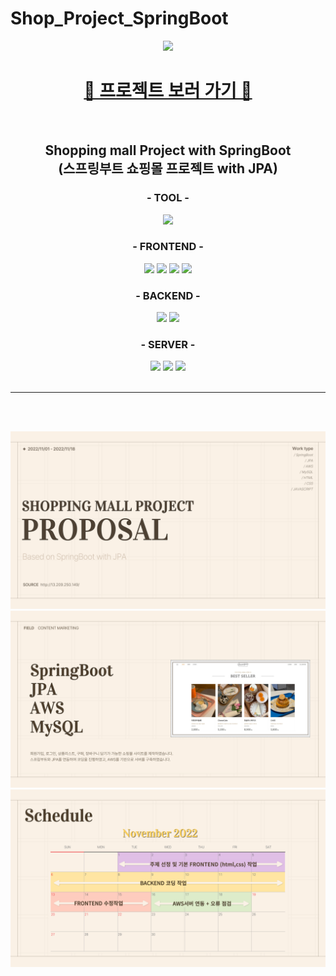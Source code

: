 # Shop_Project_SpringBoot

<div align="center">

<img src="https://capsule-render.vercel.app/api?type=waving&color=FCC624&height=300&section=header&text=ShoppingMallProject&fontSize=60" />

<h1><a href="http://13.209.250.149/">🎈 프로젝트 보러 가기 🎈</a></h1>
<br>
<h2>
  Shopping mall Project with SpringBoot  <br>
  (스프링부트 쇼핑몰 프로젝트 with JPA)
</h2>
<div>
  <h3>- TOOL -</h3>
  <img src="https://img.shields.io/badge/IntelliJ IDEA-000000?style=flat&logo=IntelliJ IDEA&logoColor=white"/>
  <br>
  
  <h3>- FRONTEND -</h3>
  
  <img src="https://img.shields.io/badge/JavaScript-F7DF1E?style=flat&logo=JavaScript&logoColor=white"/> 
	<img src="https://img.shields.io/badge/HTML5-E34F26?style=flat&logo=HTML5&logoColor=white" /> 
	<img src="https://img.shields.io/badge/CSS3-1572B6?style=flat&logo=CSS3&logoColor=white" /> 
  <img src="https://img.shields.io/badge/Thymeleaf-005F0F?style=flat&logo=Thymeleaf&logoColor=white"/>
  <br>
  <h3>- BACKEND -</h3>
  <img src="https://img.shields.io/badge/MySQL-4479A1?style=flat&logo=MySQL&logoColor=white"/>
  <img src="https://img.shields.io/badge/Spring Boot-6DB33F?style=flat&logo=Spring Boot&logoColor=white"/>
  <br>
  <h3>- SERVER -</h3>
  <img src="https://img.shields.io/badge/Amazon AWS-232F3E?style=flat&logo=Amazon AWS&logoColor=white"/>
  <img src="https://img.shields.io/badge/Apache Tomcat-F8DC75?style=flat&logo=Apache Tomcat&logoColor=white"/>
  <img src="https://img.shields.io/badge/Linux-FCC624?style=flat&logo=Linux&logoColor=white"/>
<br><br><hr><br>
  
</div>

<br>
<p>
  <img src="proposal/001.png">
  <img src="proposal/002.png">
  <img src="proposal/004.png">
</p>

</div>
